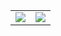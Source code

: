 <table>
  <tr>
    <td><img src="https://github-readme-stats.vercel.app/api/top-langs/?username=ketikai&theme=ambient_gradient&hide_border=true&layout=compact"/></td>
    <td><img src="https://github-readme-stats.vercel.app/api?username=ketikai&include_all_commits=true&theme=ambient_gradient&hide_border=true&hide_title=true"/></td>
  </tr>
</table>
